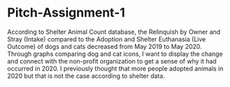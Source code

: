 # Pitch-Assignment-1
According to Shelter Animal Count database, the Relinquish by Owner and Stray (Intake) compared to the Adoption and Shelter Euthanasia (Live Outcome) of dogs and cats decreased from May 2019 to May 2020. Through graphs comparing dog and cat icons, I want to display the change and connect with the non-profit organization to get a sense of why it had occurred in 2020. I previously thought that more people adopted animals in 2020 but that is not the case according to shelter data.
